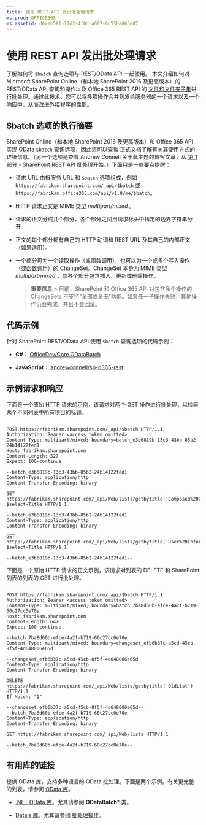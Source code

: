 ```yaml
---
title: 使用 REST API 发出批处理请求
ms.prod: OFFICE365
ms.assetid: d6aab58f-77d2-4f0d-a007-6d55ba865d07
---
```



# 使用 REST API 发出批处理请求
了解如何将  `$batch` 查询选项与 REST/OData API 一起使用。
本文介绍如何对 Microsoft SharePoint Online（和本地 SharePoint 2016 及更高版本）的 REST/OData API 查询和操作以及 Office 365 REST API 的 [文件和文件夹子集](http://msdn.microsoft.com/zh-cn/office/office365/api/files-rest-operations)进行批处理。通过此技术，您可以将多项操作合并到发给服务器的一个请求以及一个响应中，从而改进外接程序的性能。





## $batch 选项的执行摘要

SharePoint Online（和本地 SharePoint 2016 及更高版本）和 Office 365 API 实现 OData  `$batch` 查询选项，因此您可以查看 [正式文档](http://www.odata.org/documentation/odata-version-3-0/batch-processing)了解有关其使用方式的详细信息。（另一个选项是查看 Andrew Connell 关于此主题的博客文章，从 [第 1 部分 - SharePoint REST API 批处理](http://www.andrewconnell.com/blog/part-1-sharepoint-rest-api-batching-understanding-batching-requests)开始。）下面只是一些要点提醒：




- 请求 URL 由根服务 URL 和  `$batch` 选项组成，例如 `https://fabrikam.sharepoint.com/_api/$batch` 或 `https://fabrikam.office365.com/api/v1.0/me/$batch`。


- HTTP 请求正文是 MIME 类型  *multipart/mixed*  。


- 请求的正文分成几个部分，各个部分之间用请求标头中指定的边界字符串分开。


- 正文的每个部分都有自己的 HTTP 动词和 REST URL 及其自己的内部正文（如果适用）。


- 一个部分可为一个读取操作（或函数调用），也可以为一个或多个写入操作（或函数调用）的 ChangeSet。ChangeSet 本身为 MIME 类型  *multipart/mixed*  ，其各个部分包含插入、更新或删除操作。

    > **重要信息**
      > 目前，SharePoint 和 Office 365 API 对包含多个操作的 ChangeSets 不支持"全部或全无"功能。如果任一子操作失败，其他操作仍会完成，并且不会回滚。 

## 代码示例

针对 SharePoint REST/OData API 使用  `$batch` 查询选项的代码示例：




- **C#：** [OfficeDev/Core.ODataBatch](https://github.com/OfficeDev/PnP/tree/master/Samples/Core.ODataBatch)


- **JavaScript：** [andrewconnell/sp-o365-rest](https://github.com/andrewconnell/sp-o365-rest/blob/master/SpRestBatchSample/Scripts/App.js)



## 示例请求和响应

下面是一个原始 HTTP 请求的示例，该请求对两个 GET 操作进行批处理，以检索两个不同列表中所有项目的标题。




```

POST https://fabrikam.sharepoint.com/_api/$batch HTTP/1.1
Authorization: Bearer <access token omitted>
Content-Type: multipart/mixed; boundary=batch_e3b6819b-13c3-43bb-85b2-24b14122fed1
Host: fabrikam.sharepoint.com
Content-Length: 527
Expect: 100-continue

--batch_e3b6819b-13c3-43bb-85b2-24b14122fed1
Content-Type: application/http
Content-Transfer-Encoding: binary

GET https://fabrikam.sharepoint.com/_api/Web/lists/getbytitle('Composed%20Looks')/items?$select=Title HTTP/1.1

--batch_e3b6819b-13c3-43bb-85b2-24b14122fed1
Content-Type: application/http
Content-Transfer-Encoding: binary

GET https://fabrikam.sharepoint.com/_api/Web/lists/getbytitle('User%20Information%20List')/items?$select=Title HTTP/1.1

--batch_e3b6819b-13c3-43bb-85b2-24b14122fed1--

```

下面是一个原始 HTTP 请求的正文示例，该请求对列表的 DELETE 和 SharePoint 列表的列表的 GET 进行批处理。






```

POST https://fabrikam.sharepoint.com/_api/$batch HTTP/1.1
Authorization: Bearer <access token omitted>
Content-Type: multipart/mixed; boundary=batch_7ba8d60b-efce-4a2f-b719-60c27cc0e70e
Host: fabrikam.sharepoint.com
Content-Length: 647
Expect: 100-continue

--batch_7ba8d60b-efce-4a2f-b719-60c27cc0e70e
Content-Type: multipart/mixed; boundary=changeset_efb6b37c-a5cd-45cb-8f5f-4d648006e65d

--changeset_efb6b37c-a5cd-45cb-8f5f-4d648006e65d
Content-Type: application/http
Content-Transfer-Encoding: binary

DELETE https://fabrikam.sharepoint.com/_api/Web/lists/getbytitle('OldList') HTTP/1.1
If-Match: "1"

--changeset_efb6b37c-a5cd-45cb-8f5f-4d648006e65d--
--batch_7ba8d60b-efce-4a2f-b719-60c27cc0e70e
Content-Type: application/http
Content-Transfer-Encoding: binary

GET https://fabrikam.sharepoint.com/_api/Web/lists HTTP/1.1

--batch_7ba8d60b-efce-4a2f-b719-60c27cc0e70e--
```


## 有用库的链接

提供 OData 库，支持多种语言的 OData 批处理。下面是两个示例。有关更完整的列表，请参阅  [OData 库](http://www.odata.org/libraries/)。




-  [.NET OData 库](http://msdn.microsoft.com/zh-cn/office/microsoft.data.odata%28v=vs.90%29)。尤其请参阅 **ODataBatch*** 类。


-  [Datajs 库](http://datajs.codeplex.com/documentation)。尤其请参阅 [批处理操作](http://datajs.codeplex.com/wikipage?title=datajs%20OData%20API&amp;referringTitle=Documentation#Batch)。



